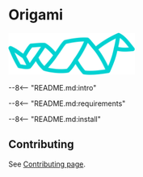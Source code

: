 # Origami

<img src="./papersnake.svg" width="250px" />

--8<-- "README.md:intro"

--8<-- "README.md:requirements"

--8<-- "README.md:install"


## Contributing

See [Contributing page](contributing.md).
